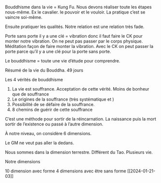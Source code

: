 Bouddhisme dans la vie = Kung Fu. Nous devons réaliser toute les étapes nous-même. Ex le cavalier. le pouvoir et le vouloir. La pratique c’est se vaincre soi-même.

Ensuite pratiquer les qualités. Notre relation est une relation très fade. 

Porte sans porte il y a une clé = vibration donc il faut faire le CK pour monter notre vibration. On ne peut pas passer par le corps physique. Méditation façon de faire  monter la vibration. Avec le CK on peut passer la porte parce qu’il y a  une clé pour la porte sans porte.

Le bouddhisme = toute une vie d’étude pour comprendre. 

Résumé de la vie du Bouddha.
49 jours 

Les 4 vérités de bouddhisme
1. La vie est souffrance. Acceptation de cette vérité. Moins de bonheur que de souffrance
2. Le origines de la souffrance (très systématique et )
3. Possibilité  de se défaire de la souffrance.
4. 8 chemins de guérir de cette souffrance

C’est une méthode pour sortir de la réincarnation.
La naissance puis la mort 
sortir de l’existence ou passé à l’autre dimension.

À notre niveau, on considère 6 dimensions.

Le GM ne veut pas aller la dedans.

Nous sommes dans la dimension terrestre. DIfférent du Tao. Plusieurs vie.

Notre dimensions 

10 dimension avec forme
4 dimensions avec être sans forme
[[2024-01-21-03]]